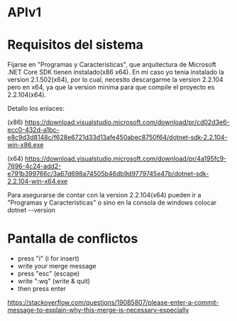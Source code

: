 # APIv1
# Requisitos del sistema
Fijarse en "Programas y Caracteristicas", que arquitectura de Microsoft .NET Core SDK tienen instalado(x86 x64). En mi caso yo tenia instalado la version 2.1.502(x64), por lo cual, necesito descargarme la version 2.2.104 pero en x64, ya que la version minima para que compile el proyecto es 2.2.104(x64).

Detallo los enlaces:

(x86) https://download.visualstudio.microsoft.com/download/pr/cd02d3e6-ecc0-432d-a1bc-e8c9d3d8148c/f628e6721d33d13afe450abec8750f64/dotnet-sdk-2.2.104-win-x86.exe

(x64) https://download.visualstudio.microsoft.com/download/pr/4a195fc9-7696-4c24-add2-e791b399766c/3a67d698a74505b46db9d9779745e47b/dotnet-sdk-2.2.104-win-x64.exe

Para asegurarse de contar con la version 2.2.104(x64) pueden ir a "Programas y Caracteristicas" o sino en la consola de windows colocar dotnet --version


# Pantalla de conflictos
* press "i" (i for insert)
* write your merge message
* press "esc" (escape)
* write ":wq" (write & quit)
* then press enter

https://stackoverflow.com/questions/19085807/please-enter-a-commit-message-to-explain-why-this-merge-is-necessary-especially
